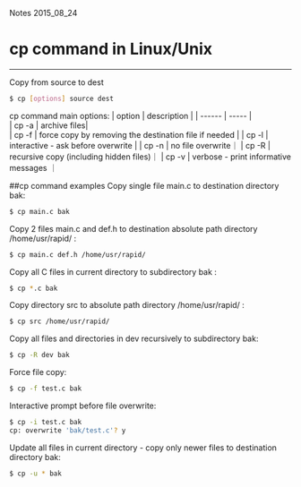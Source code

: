 Notes 2015_08_24

# cp command in Linux/Unix

------

Copy from source to dest
```bash
$ cp [options] source dest
```
cp command main options:
| option    | description |
| ------    | -----       |   
| cp -a     | archive files|  
| cp -f     | force copy by removing the destination file if needed |
| cp -l     | interactive - ask before overwrite    |
| cp -n     | no file overwrite｜
| cp -R     | recursive copy (including hidden files)｜
| cp -v     | verbose - print informative messages ｜


##cp command examples
Copy single file main.c to destination directory bak:
```bash
$ cp main.c bak
```
 
Copy 2 files main.c and def.h to destination absolute path directory /home/usr/rapid/ :
```bash
$ cp main.c def.h /home/usr/rapid/
```
 
Copy all C files in current directory to subdirectory bak :
```bash
$ cp *.c bak
```
 
Copy directory src to absolute path directory /home/usr/rapid/ :
```bash
$ cp src /home/usr/rapid/
```
 
Copy all files and directories in dev recursively to subdirectory bak:
```bash
$ cp -R dev bak
```
 
Force file copy:
```bash
$ cp -f test.c bak
```
 
Interactive prompt before file overwrite:
```bash
$ cp -i test.c bak
cp: overwrite 'bak/test.c'? y
```
 
Update all files in current directory - copy only newer files to destination directory bak:
```bash
$ cp -u * bak
```
